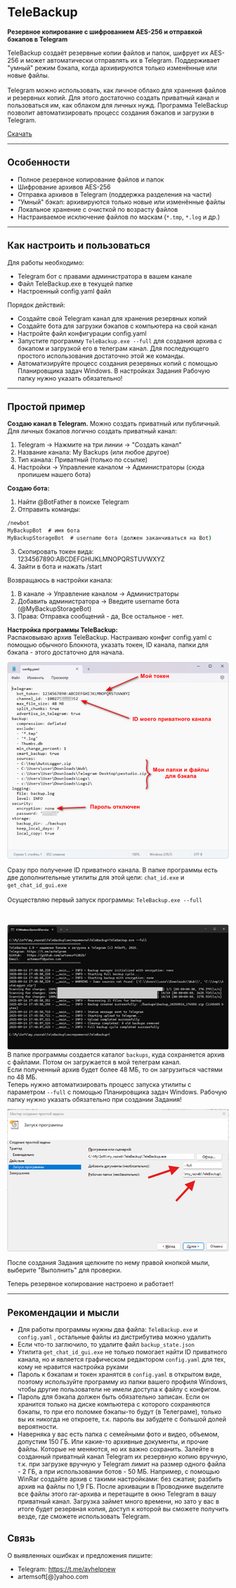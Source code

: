 # TeleBackup

**Резервное копирование с шифрованием AES-256 и отправкой бэкапов в Telegram**

TeleBackup создаёт резервные копии файлов и папок, шифрует их AES-256 и может автоматически отправлять их в Telegram. Поддерживает "умный" режим бэкапа, когда архивируются только изменённые или новые файлы. <br><br>
Telegram можно использовать, как личное облако для хранения файлов и резервных копий. Для этого достаточно создать приватный канал и пользоваться им, как облаком для личных нужд. Программа TeleBackup позволит автоматизировать процесс создания бэкапов и загрузки в Telegram.

[Скачать](program/)

---

## Особенности

- Полное резервное копирование файлов и папок
- Шифрование архивов AES-256
- Отправка архивов в Telegram (поддержка разделения на части)
- "Умный" бэкап: архивируются только новые или изменённые файлы
- Локальное хранение с очисткой по возрасту файлов
- Настраиваемое исключение файлов по маскам (`*.tmp`, `*.log` и др.)

---

## Как настроить и пользоваться

Для работы необходимо:
- Telegram бот с правами администратора в вашем канале
- Файл TeleBackup.exe в текущей папке
- Настроенный config.yaml файл

Порядок действий:
- Создайте свой Telegram канал для хранения резервных копий
- Создайте бота для загрузки бэкапов с компьютера на свой канал
- Настройте файл конфигурации config.yaml 
- Запустите программу `TeleBackup.exe --full` для создания архива с бэкапом и загрузкой его в телеграм канал. Для последующего простого использования достаточно этой же команды.
- Автоматизируйте процесс создания резервных копий с помощью Планировщика задач Windows. В настройках Задания Рабочую папку нужно указать обязательно!

---

## Простой пример

**Создаю канал в Telegram.** Можно создать приватный или публичный. Для личных бэкапов логично создать приватный канал:
1. Telegram → Нажмите на три линии → "Создать канал"
2. Название канала: My Backups (или любое другое)
3. Тип канала: Приватный (только по ссылке)
4. Настройки → Управление каналом → Администраторы (сюда пропишем нашего бота)

**Создаю бота:**
1. Найти @BotFather в поиске Telegram
2. Отправить команды:
```cmd
/newbot
MyBackupBot  # имя бота
MyBackupStorageBot  # username бота (должен заканчиваться на Bot)
```
3. Скопировать токен вида: 1234567890:ABCDEFGHIJKLMNOPQRSTUVWXYZ
4. Зайти в бота и нажать /start

Возвращаюсь в настройки канала:
1. В канале → Управление каналом → Администраторы
2. Добавить администратора → Введите username бота (@MyBackupStorageBot)
3. Права: Отправка сообщений - да, Все остальное - нет.

**Настройка программы TeleBackup:**<br>
Распаковываю архив TeleBackup. Настраиваю конфиг config.yaml с помощью обычного Блокнота, указать токен, ID канала, папки для бэкапа - этого достаточно для начала.

![001](img/001.png)

Сразу про получение ID приватного канала. В папке программы есть две дополнительные утилиты для этой цели: `chat_id.exe` и `get_chat_id_gui.exe` 
<br><br>
Осуществляю первый запуск программы: `TeleBackup.exe --full`

<br><br>
![002](img/002.png)
В папке программы создается каталог `backups`, куда сохраняется архив с файлами. Потом он загружается в мой телеграм канал. <br>
Если полученный архив будет более 48 МБ, то он загрузиться частями по 48 МБ.<br>
Теперь нужно автоматизировать процесс запуска утилиты с параметром `--full` с помощью Планировщика задач Windows. Рабочую папку нужно указать обязательно при создании Задания!

![003](img/003.png)

После создания Задания щелкните по нему правой кнопкой мыли, выберите "Выполнить" для проверки.

Теперь резервное копирование настроено и работает!

---

## Рекомендации и мысли

- Для работы программы нужны два файла: `TeleBackup.exe` и `config.yaml` , остальные файлы из дистрибутива можно удалить
- Если что-то заглючило, то удалите файл `backup_state.json` 
- Утилита `get_chat_id_gui.exe` не только помогает найти ID приватного канала, но и является графическом редактором `config.yaml` для тех, кому не нравится настройка руками
- Пароль к бэкапам и токен хранятся в `config.yaml` в открытом виде, поэтому используйте программу из папки вашего профиля Windows, чтобы другие пользователи не имели доступа к файлу с конфигом. 
- Пароль для бэкапа должен быть обязательно записан. Если он хранится только на диске компьютера с которого сохраняются бэкапы, то при его поломке бэкапы-то будут (в Телеграме), только вы их никогда не откроете, т.к. пароль вы забудете с большой долей вероятности.
- Наверняка у вас есть папка с семейными фото и видео, объемом, допустим 150 ГБ. Или какие-то архивные документы, и прочие файлы. Которые не меняются, но их важно сохранить. Залейте в созданный приватный канал Telegram их резервную копию вручную, т.к. при загрузке вручную у Telegram лимит на размер одного файла - 2 ГБ, а при использовании ботов - 50 МБ. Например, с помощью WinRar создайте архив с такими настройками: без сжатия; разбить архив на файлы по 1,9 ГБ. После архивации в Проводнике выделите все файлы этого rar-архива и перетащите в окно Telegram в вашу приватный канал. Загрузка займет много времени, но зато у вас в итоге будет резервная копия, доступ к которой вы сможете получить везде, где сможете использовать Telegram.

## Связь

О выявленных ошибках и предложения пишите:
- Telegram: https://t.me/avhelpnew
- artemsoft[@]yahoo.com
